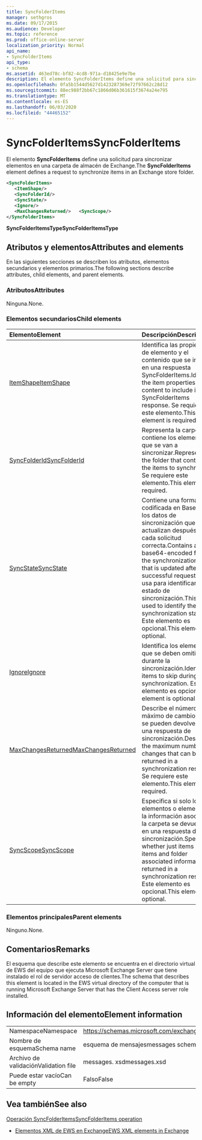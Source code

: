 ```yaml
---
title: SyncFolderItems
manager: sethgros
ms.date: 09/17/2015
ms.audience: Developer
ms.topic: reference
ms.prod: office-online-server
localization_priority: Normal
api_name:
- SyncFolderItems
api_type:
- schema
ms.assetid: 463ed78c-bf82-4cd8-971a-d18425e9e7be
description: El elemento SyncFolderItems define una solicitud para sincronizar elementos en una carpeta de almacén de Exchange.
ms.openlocfilehash: 0fa5b1544d5627d1423287369e72f97662c28d12
ms.sourcegitcommit: 88ec988f2bb67c1866d06b361615f3674a24e795
ms.translationtype: MT
ms.contentlocale: es-ES
ms.lasthandoff: 06/03/2020
ms.locfileid: "44465152"
---
```

# <a name="syncfolderitems"></a><span data-ttu-id="db9b1-103">SyncFolderItems</span><span class="sxs-lookup"><span data-stu-id="db9b1-103">SyncFolderItems</span></span>

<span data-ttu-id="db9b1-104">El elemento **SyncFolderItems** define una solicitud para sincronizar elementos en una carpeta de almacén de Exchange.</span><span class="sxs-lookup"><span data-stu-id="db9b1-104">The **SyncFolderItems** element defines a request to synchronize items in an Exchange store folder.</span></span> 
  
```xml
<SyncFolderItems>
   <ItemShape/>
   <SyncFolderId/>
   <SyncState/>
   <Ignore/>
   <MaxChangesReturned/>   <SyncScope/>
</SyncFolderItems>
```

 <span data-ttu-id="db9b1-105">**SyncFolderItemsType**</span><span class="sxs-lookup"><span data-stu-id="db9b1-105">**SyncFolderItemsType**</span></span>
## <a name="attributes-and-elements"></a><span data-ttu-id="db9b1-106">Atributos y elementos</span><span class="sxs-lookup"><span data-stu-id="db9b1-106">Attributes and elements</span></span>

<span data-ttu-id="db9b1-107">En las siguientes secciones se describen los atributos, elementos secundarios y elementos primarios.</span><span class="sxs-lookup"><span data-stu-id="db9b1-107">The following sections describe attributes, child elements, and parent elements.</span></span>
  
### <a name="attributes"></a><span data-ttu-id="db9b1-108">Atributos</span><span class="sxs-lookup"><span data-stu-id="db9b1-108">Attributes</span></span>

<span data-ttu-id="db9b1-109">Ninguna.</span><span class="sxs-lookup"><span data-stu-id="db9b1-109">None.</span></span>
  
### <a name="child-elements"></a><span data-ttu-id="db9b1-110">Elementos secundarios</span><span class="sxs-lookup"><span data-stu-id="db9b1-110">Child elements</span></span>

|<span data-ttu-id="db9b1-111">**Elemento**</span><span class="sxs-lookup"><span data-stu-id="db9b1-111">**Element**</span></span>|<span data-ttu-id="db9b1-112">**Descripción**</span><span class="sxs-lookup"><span data-stu-id="db9b1-112">**Description**</span></span>|
|:-----|:-----|
|[<span data-ttu-id="db9b1-113">ItemShape</span><span class="sxs-lookup"><span data-stu-id="db9b1-113">ItemShape</span></span>](itemshape.md) <br/> |<span data-ttu-id="db9b1-114">Identifica las propiedades de elemento y el contenido que se incluirá en una respuesta SyncFolderItems.</span><span class="sxs-lookup"><span data-stu-id="db9b1-114">Identifies the item properties and content to include in a SyncFolderItems response.</span></span> <span data-ttu-id="db9b1-115">Se requiere este elemento.</span><span class="sxs-lookup"><span data-stu-id="db9b1-115">This element is required.</span></span>  <br/> |
|[<span data-ttu-id="db9b1-116">SyncFolderId</span><span class="sxs-lookup"><span data-stu-id="db9b1-116">SyncFolderId</span></span>](syncfolderid.md) <br/> |<span data-ttu-id="db9b1-117">Representa la carpeta que contiene los elementos que se van a sincronizar.</span><span class="sxs-lookup"><span data-stu-id="db9b1-117">Represents the folder that contains the items to synchronize.</span></span> <span data-ttu-id="db9b1-118">Se requiere este elemento.</span><span class="sxs-lookup"><span data-stu-id="db9b1-118">This element is required.</span></span>  <br/> |
|[<span data-ttu-id="db9b1-119">SyncState</span><span class="sxs-lookup"><span data-stu-id="db9b1-119">SyncState</span></span>](syncstate-ex15websvcsotherref.md) <br/> |<span data-ttu-id="db9b1-120">Contiene una forma codificada en Base64 de los datos de sincronización que se actualizan después de cada solicitud correcta.</span><span class="sxs-lookup"><span data-stu-id="db9b1-120">Contains a base64-encoded form of the synchronization data that is updated after each successful request.</span></span> <span data-ttu-id="db9b1-121">Se usa para identificar el estado de sincronización.</span><span class="sxs-lookup"><span data-stu-id="db9b1-121">This is used to identify the synchronization state.</span></span> <span data-ttu-id="db9b1-122">Este elemento es opcional.</span><span class="sxs-lookup"><span data-stu-id="db9b1-122">This element is optional.</span></span>  <br/> |
|[<span data-ttu-id="db9b1-123">Ignore</span><span class="sxs-lookup"><span data-stu-id="db9b1-123">Ignore</span></span>](ignore.md) <br/> |<span data-ttu-id="db9b1-124">Identifica los elementos que se deben omitir durante la sincronización.</span><span class="sxs-lookup"><span data-stu-id="db9b1-124">Identifies items to skip during synchronization.</span></span> <span data-ttu-id="db9b1-125">Este elemento es opcional.</span><span class="sxs-lookup"><span data-stu-id="db9b1-125">This element is optional.</span></span>  <br/> |
|[<span data-ttu-id="db9b1-126">MaxChangesReturned</span><span class="sxs-lookup"><span data-stu-id="db9b1-126">MaxChangesReturned</span></span>](maxchangesreturned.md) <br/> |<span data-ttu-id="db9b1-127">Describe el número máximo de cambios que se pueden devolver en una respuesta de sincronización.</span><span class="sxs-lookup"><span data-stu-id="db9b1-127">Describes the maximum number of changes that can be returned in a synchronization response.</span></span> <span data-ttu-id="db9b1-128">Se requiere este elemento.</span><span class="sxs-lookup"><span data-stu-id="db9b1-128">This element is required.</span></span>  <br/> |
|[<span data-ttu-id="db9b1-129">SyncScope</span><span class="sxs-lookup"><span data-stu-id="db9b1-129">SyncScope</span></span>](syncscope.md) <br/> |<span data-ttu-id="db9b1-130">Especifica si solo los elementos o elementos y la información asociada a la carpeta se devuelven en una respuesta de sincronización.</span><span class="sxs-lookup"><span data-stu-id="db9b1-130">Specifies whether just items or items and folder associated information are returned in a synchronization response.</span></span> <span data-ttu-id="db9b1-131">Este elemento es opcional.</span><span class="sxs-lookup"><span data-stu-id="db9b1-131">This element is optional.</span></span>  <br/> |
   
### <a name="parent-elements"></a><span data-ttu-id="db9b1-132">Elementos principales</span><span class="sxs-lookup"><span data-stu-id="db9b1-132">Parent elements</span></span>

<span data-ttu-id="db9b1-133">Ninguno.</span><span class="sxs-lookup"><span data-stu-id="db9b1-133">None.</span></span>
  
## <a name="remarks"></a><span data-ttu-id="db9b1-134">Comentarios</span><span class="sxs-lookup"><span data-stu-id="db9b1-134">Remarks</span></span>

<span data-ttu-id="db9b1-135">El esquema que describe este elemento se encuentra en el directorio virtual de EWS del equipo que ejecuta Microsoft Exchange Server que tiene instalado el rol de servidor acceso de clientes.</span><span class="sxs-lookup"><span data-stu-id="db9b1-135">The schema that describes this element is located in the EWS virtual directory of the computer that is running Microsoft Exchange Server that has the Client Access server role installed.</span></span>
  
## <a name="element-information"></a><span data-ttu-id="db9b1-136">Información del elemento</span><span class="sxs-lookup"><span data-stu-id="db9b1-136">Element information</span></span>

|||
|:-----|:-----|
|<span data-ttu-id="db9b1-137">Namespace</span><span class="sxs-lookup"><span data-stu-id="db9b1-137">Namespace</span></span>  <br/> |https://schemas.microsoft.com/exchange/services/2006/messages  <br/> |
|<span data-ttu-id="db9b1-138">Nombre de esquema</span><span class="sxs-lookup"><span data-stu-id="db9b1-138">Schema name</span></span>  <br/> |<span data-ttu-id="db9b1-139">esquema de mensajes</span><span class="sxs-lookup"><span data-stu-id="db9b1-139">messages schema</span></span>  <br/> |
|<span data-ttu-id="db9b1-140">Archivo de validación</span><span class="sxs-lookup"><span data-stu-id="db9b1-140">Validation file</span></span>  <br/> |<span data-ttu-id="db9b1-141">messages. xsd</span><span class="sxs-lookup"><span data-stu-id="db9b1-141">messages.xsd</span></span>  <br/> |
|<span data-ttu-id="db9b1-142">Puede estar vacío</span><span class="sxs-lookup"><span data-stu-id="db9b1-142">Can be empty</span></span>  <br/> |<span data-ttu-id="db9b1-143">Falso</span><span class="sxs-lookup"><span data-stu-id="db9b1-143">False</span></span>  <br/> |
   
## <a name="see-also"></a><span data-ttu-id="db9b1-144">Vea también</span><span class="sxs-lookup"><span data-stu-id="db9b1-144">See also</span></span>



[<span data-ttu-id="db9b1-145">Operación SyncFolderItems</span><span class="sxs-lookup"><span data-stu-id="db9b1-145">SyncFolderItems operation</span></span>](syncfolderitems-operation.md)


- [<span data-ttu-id="db9b1-146">Elementos XML de EWS en Exchange</span><span class="sxs-lookup"><span data-stu-id="db9b1-146">EWS XML elements in Exchange</span></span>](ews-xml-elements-in-exchange.md)

